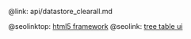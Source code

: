 @link: api/datastore_clearall.md

@seolinktop: [html5 framework](https://webix.com)
@seolink: [tree table ui](https://webix.com/widget/treetable/)